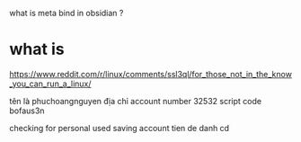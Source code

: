 what is meta bind in obsidian ? 

# what is 
https://www.reddit.com/r/linux/comments/ssl3ql/for_those_not_in_the_know_you_can_run_a_linux/

tên là phuchoangnguyen 
địa chỉ 
account number 32532 
script code bofaus3n

checking for personal used 
saving  account tien de danh 
cd 
